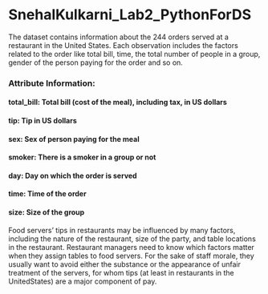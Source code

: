 # SnehalKulkarni_Lab2_PythonForDS


The dataset contains information about the 244 orders served at a restaurant in the United States. Each observation includes the factors related to the order like total bill, time, the total number of people in a group, gender of the person paying for the order and so on.

### Attribute Information:
#### total_bill: Total bill (cost of the meal), including tax, in US dollars
#### tip: Tip in US dollars
#### sex: Sex of person paying for the meal
#### smoker: There is a smoker in a group or not
#### day: Day on which the order is served
#### time: Time of the order
#### size: Size of the group

Food servers’ tips in restaurants may be influenced by many factors, including the nature of the restaurant, size of the party, and table locations in the restaurant. Restaurant managers need to know which factors matter when they assign tables to food servers. For the sake of staff morale, they usually want to avoid either the substance or the appearance of unfair treatment of the servers, for whom tips (at least in restaurants in the UnitedStates) are a major component of pay.
